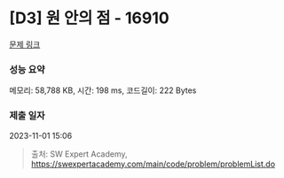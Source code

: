 # [D3] 원 안의 점 - 16910 

[문제 링크](https://swexpertacademy.com/main/code/problem/problemDetail.do?contestProbId=AYcllbDqUVgDFASR) 

### 성능 요약

메모리: 58,788 KB, 시간: 198 ms, 코드길이: 222 Bytes

### 제출 일자

2023-11-01 15:06



> 출처: SW Expert Academy, https://swexpertacademy.com/main/code/problem/problemList.do